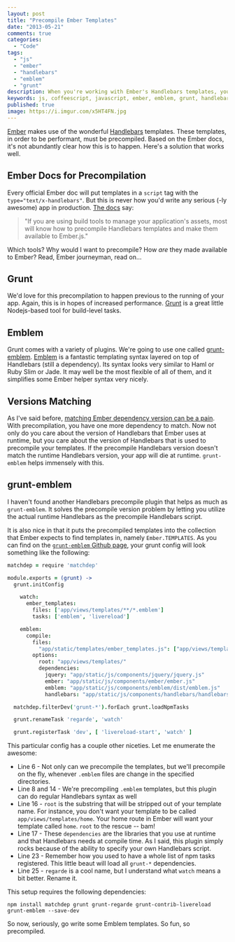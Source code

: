 ```yaml
---
layout: post
title: "Precompile Ember Templates"
date: "2013-05-21"
comments: true
categories:
  - "Code"
tags:
  - "js"
  - "ember"
  - "handlebars"
  - "emblem"
  - "grunt"
description: When you're working with Ember's Handlebars templates, you're going to want to precompile them for performance reasons.
keywords: js, coffeescript, javascript, ember, emblem, grunt, handlebars, version
published: true
image: https://i.imgur.com/x5HT4FN.jpg
---
```


[Ember](http://emberjs.com) makes use of the wonderful [Handlebars](http://handlebarsjs.com) templates.  These templates, in order to be performant, must be precompiled.  Based on the Ember docs, it's not abundantly clear how this is to happen.  Here's a solution that works well.

<!--more-->

## Ember Docs for Precompilation

Every official Ember doc will put templates in a `script` tag with the `type="text/x-handlebars"`.  But this is never how you'd write any serious (-ly awesome) app in production.  [The docs](http://emberjs.com/guides/templates/handlebars-basics/) say:

> "If you are using build tools to manage your application's assets, most will know how to precompile Handlebars templates and make them available to Ember.js."

Which tools?  Why would I want to precompile?  How *are* they made available to Ember?  Read, Ember journeyman, read on...

## Grunt

We'd love for this precompilation to happen previous to the running of your app.  Again, this is in hopes of increased performance.  [Grunt](http://gruntjs.com) is a great little Nodejs-based tool for build-level tasks.

## Emblem

Grunt comes with a variety of plugins.  We're going to use one called [grunt-emblem](https://github.com/wordofchristian/grunt-emblem/).  [Emblem](http://emblemjs.com/) is a fantastic templating syntax layered on top of Handlebars (still a dependency).  Its syntax looks very similar to Haml or Ruby Slim or Jade.  It may well be the most flexible of all of them, and it simplifies some Ember helper syntax very nicely.

## Versions Matching

As I've said before, [matching Ember dependency version can be a pain](/post/match-ember-handlebars-version/).  With precompilation, you have one more dependency to match.  Now not only do you care about the version of Handlebars that Ember uses at runtime, but you care about the version of Handlebars that is used to precompile your templates.  If the precompile Handlebars version doesn't match the runtime Handlebars version, your app will die at runtime.  `grunt-emblem` helps immensely with this.

## grunt-emblem

I haven't found another Handlebars precompile plugin that helps as much as `grunt-emblem`.  It solves the precompile version problem by letting you utilize the actual runtime Handlebars as the precompile Handlebars script.

It is also nice in that it puts the precompiled templates into the collection that Ember expects to find templates in, namely `Ember.TEMPLATES`.  As you can find on the [`grunt-emblem` Github page](https://github.com/wordofchristian/grunt-emblem/), your grunt config will look something like the following:

```coffeescript
matchdep = require 'matchdep'

module.exports = (grunt) ->
  grunt.initConfig

    watch:
      ember_templates:
        files: ['app/views/templates/**/*.emblem']
        tasks: ['emblem', 'livereload']

    emblem:
      compile:
        files:
          "app/static/templates/ember_templates.js": ["app/views/templates/**/*.emblem"]
        options:
          root: "app/views/templates/"
          dependencies:
            jquery: "app/static/js/components/jquery/jquery.js"
            ember: "app/static/js/components/ember/ember.js"
            emblem: "app/static/js/components/emblem/dist/emblem.js"
            handlebars: "app/static/js/components/handlebars/handlebars.js"

  matchdep.filterDev('grunt-*').forEach grunt.loadNpmTasks

  grunt.renameTask 'regarde', 'watch'

  grunt.registerTask 'dev', [ 'livereload-start', 'watch' ]

```

This particular config has a couple other niceties.  Let me enumerate the awesome:

- Line 6 - Not only can we precompile the templates, but we'll precompile on the fly, whenever `.emblem` files are change in the specified directories.
- Line 8 and 14 - We're precompiling `.emblem` templates, but this plugin can do regular Handlebars syntax as well
- Line 16 - `root` is the substring that will be stripped out of your template name.  For instance, you don't want your template to be called `app/views/templates/home`.  Your home route in Ember will want your template called `home`.  `root` to the rescue -- bam!
- Line 17 - These `dependencies` are the libraries that you use at runtime and that Handlebars needs at compile time.  As I said, this plugin simply rocks because of the ability to specify your own Handlebars script.
- Line 23 - Remember how you used to have a whole list of npm tasks registered.  This little beaut will load all `grunt-*` dependencies.
- Line 25 - `regarde` is a cool name, but I understand what `watch` means a bit better. Rename it.

This setup requires the following dependencies:

```
npm install matchdep grunt grunt-regarde grunt-contrib-livereload grunt-emblem --save-dev
```

So now, seriously, go write some Emblem templates.  So fun, so precompiled.
